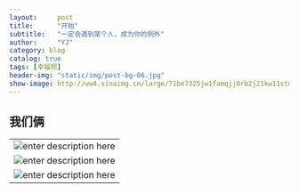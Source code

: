 ```yaml
---
layout:     post
title:      "开始"
subtitle:   "一定会遇到某个人，成为你的例外"
author:     "YJ"
category: blog
catalog: true
tags: [幸福照]
header-img: "static/img/post-bg-06.jpg"
show-image: http://ww4.sinaimg.cn/large/71be7325jw1famqjj0rb2j21kw11stml.jpg
---
```


<h2 class="section-heading">我们俩</h2>


|     |
| --- |
| ![enter description here][1]    |
| ![enter description here][2]    |
| ![enter description here][3]    |


  [1]: http://ww4.sinaimg.cn/large/71be7325jw1famqjj0rb2j21kw11stml.jpg
  [2]: http://ww2.sinaimg.cn/large/71be7325jw1famqkmn5jgj21kw2dn1kx.jpg
  [3]: http://ww4.sinaimg.cn/large/71be7325jw1fbjj9k67qtj21kw2doe3d.jpg